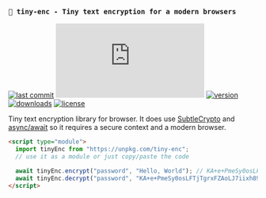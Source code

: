 ### ```🔐 tiny-enc - Tiny text encryption for a modern browsers```

[![last commit](https://img.shields.io/github/last-commit/Rundik/tiny-enc.svg)](https://github.com/Rundik/tiny-enc/commits/master)
[![bundle size](https://img.shields.io/github/size/Rundik/tiny-enc/tiny-enc.min.js)](https://github.com/Rundik/tiny-enc/blob/master/tiny-enc.min.js)
[![version](https://img.shields.io/npm/v/tiny-enc.svg)](https://www.npmjs.com/package/tiny-enc)
[![downloads](https://img.shields.io/npm/dm/tiny-enc.svg)](https://www.npmjs.com/package/tiny-enc)
[![license](https://img.shields.io/github/license/Rundik/tiny-enc)](https://github.com/Rundik/tiny-enc/blob/master/LICENSE)


Tiny text encryption library for browser. It does use [SubtleCrypto](https://developer.mozilla.org/en-US/docs/Web/API/SubtleCrypto) and [async/await](https://developer.mozilla.org/en-US/docs/Learn/JavaScript/Asynchronous/Async_await) so it requires a secure context and a modern browser.

```html
<script type="module">
  import tinyEnc from "https://unpkg.com/tiny-enc";
  // use it as a module or just copy/paste the code

  await tinyEnc.encrypt("password", "Hello, World"); // KA+e+PmeSy0osLFTjTgrxFZAoLJ7iixh89G7TkuyHEQ=
  await tinyEnc.decrypt("password", "KA+e+PmeSy0osLFTjTgrxFZAoLJ7iixh89G7TkuyHEQ="); // Hello, World
</script>
```
